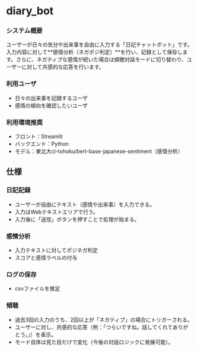# diary_bot
### システム概要
ユーザーが日々の気分や出来事を自由に入力する「日記チャットボット」です。入力内容に対して**感情分析（ネガポジ判定）**を行い、記録として保存します。さらに、ネガティブな感情が続いた場合は傾聴対話モードに切り替わり、ユーザーに対して共感的な応答を行います。

### 利用ユーザ
- 日々の出来事を記録するユーザ
- 感情の傾向を確認したいユーザ

### 利用環境推奨
- フロント：Streamlit
- バックエンド：Python
- モデル：東北大cl-tohoku/bert-base-japanese-sentiment（感情分析）

## 仕様
### 日記記録
- ユーザーが自由にテキスト（感情や出来事）を入力できる。
- 入力はWebテキストエリアで行う。
- 入力後に「送信」ボタンを押すことで処理が始まる。

### 感情分析
- 入力テキストに対してポジネガ判定
- スコアと感情ラベルの付与

### ログの保存
- csvファイルを推定

### 傾聴
- 過去3回の入力のうち、2回以上が「ネガティブ」の場合にトリガーされる。
- ユーザーに対し、共感的な応答（例：「つらいですね。話してくれてありがとう。」）を表示。
- モード自体は見た目だけで変化（今後の対話ロジックに発展可能）。
